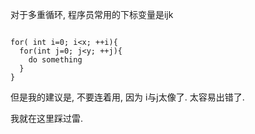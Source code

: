 对于多重循环, 程序员常用的下标变量是ijk


```

for( int i=0; i<x; ++i){
  for(int j=0; j<y; ++j){
    do something
  }
}

```

但是我的建议是, 不要连着用, 因为 i与j太像了. 太容易出错了.

我就在这里踩过雷.
